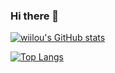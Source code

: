 ### Hi there 👋

[![wiilou's GitHub stats](https://github-readme-stats.vercel.app/api?username=wiillou&layout=compact&theme=vision-friendly-dark)](https://github.com/wiillou)

[![Top Langs](https://github-readme-stats.vercel.app/api/top-langs/?username=wiillou&layout=compact&theme=vision-friendly-dark)](https://github.com/wiillou)

<!--
**wiillou/wiillou** is a ✨ _special_ ✨ repository because its `README.md` (this file) appears on your GitHub profile.

Here are some ideas to get you started:

- 🔭 I’m currently working on ...
- 🌱 I’m currently learning ...
- 👯 I’m looking to collaborate on ...
- 🤔 I’m looking for help with ...
- 💬 Ask me about ...
- 📫 How to reach me: ...
- 😄 Pronouns: ...
- ⚡ Fun fact: ...
-->
